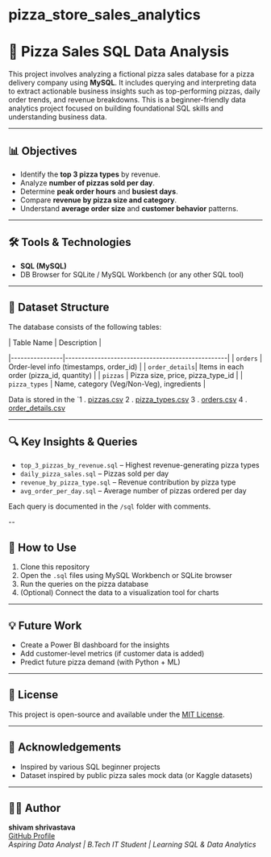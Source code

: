 # pizza_store_sales_analytics
# 🍕 Pizza Sales SQL Data Analysis

This project involves analyzing a fictional pizza sales database for a pizza delivery company using **MySQL**. It includes querying and interpreting data to extract actionable business insights such as top-performing pizzas, daily order trends, and revenue breakdowns. This is a beginner-friendly data analytics project focused on building foundational SQL skills and understanding business data.

---

## 📊 Objectives

- Identify the **top 3 pizza types** by revenue.
- Analyze **number of pizzas sold per day**.
- Determine **peak order hours** and **busiest days**.
- Compare **revenue by pizza size and category**.
- Understand **average order size** and **customer behavior** patterns.

---

## 🛠️ Tools & Technologies

- **SQL (MySQL)**
- DB Browser for SQLite / MySQL Workbench (or any other SQL tool)
---

## 📁 Dataset Structure

The database consists of the following tables:

| Table Name     | Description                                      |

|----------------|--------------------------------------------------|
| `orders`       | Order-level info (timestamps, order_id)         |
| `order_details`| Items in each order (pizza_id, quantity)        |
| `pizzas`       | Pizza size, price, pizza_type_id                |
| `pizza_types`  | Name, category (Veg/Non-Veg), ingredients       |


Data is stored in the `1 . [pizzas.csv](https://github.com/user-attachments/files/20069292/pizzas.csv)
                       2 . [pizza_types.csv](https://github.com/user-attachments/files/20069408/pizza_types.csv)
                       3 . [orders.csv](https://github.com/user-attachments/files/20069444/orders.csv)
                       4 . [order_details.csv](https://github.com/user-attachments/files/20069456/order_details.csv)
                       
---

## 🔍 Key Insights & Queries

- `top_3_pizzas_by_revenue.sql` – Highest revenue-generating pizza types  
- `daily_pizza_sales.sql` – Pizzas sold per day  
- `revenue_by_pizza_type.sql` – Revenue contribution by pizza type
- `avg_order_per_day.sql` – Average number of pizzas ordered per day


Each query is documented in the `/sql` folder with comments.

--

## 🚀 How to Use

1. Clone this repository
2. Open the `.sql` files using MySQL Workbench or SQLite browser
3. Run the queries on the pizza database
4. (Optional) Connect the data to a visualization tool for charts

---

## 💡 Future Work

- Create a Power BI dashboard for the insights
- Add customer-level metrics (if customer data is added)
- Predict future pizza demand (with Python + ML)

---

## 📄 License

This project is open-source and available under the [MIT License](LICENSE).

---

## 🙌 Acknowledgements

- Inspired by various SQL beginner projects
- Dataset inspired by public pizza sales mock data (or Kaggle datasets)

---

## 🧑‍💻 Author

**shivam shrivastava**  
[GitHub Profile](https://github.com/theycallmeshivv309)  
*Aspiring Data Analyst | B.Tech IT Student | Learning SQL & Data Analytics*

